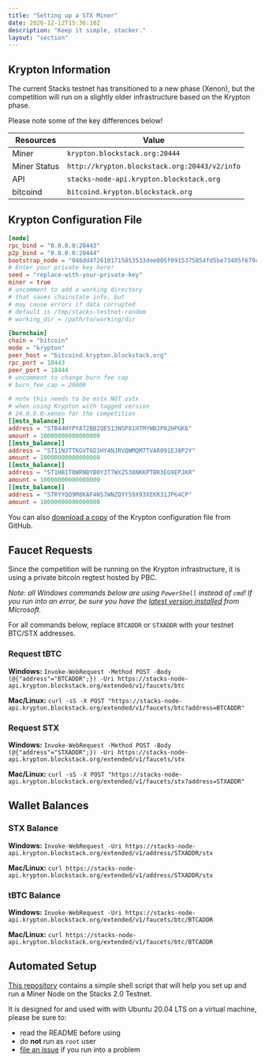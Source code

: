 ```yaml
---
title: "Setting up a STX Miner"
date: 2020-12-12T15:36:10Z
description: "Keep it simple, stacker."
layout: "section"
---
```


## Krypton Information

The current Stacks testnet has transitioned to a new phase (Xenon), but the competition will run on a slightly older infrastructure based on the Krypton phase.

Please note some of the key differences below!

| Resources | Value |
| --- | --- |
| Miner | `krypton.blockstack.org:20444` | 
| Miner Status | `http://krypton.blockstack.org:20443/v2/info` | 
| API   | `stacks-node-api.krypton.blockstack.org` |
| bitcoind | `bitcoind.krypton.blockstack.org` |

## Krypton Configuration File

```toml
[node]
rpc_bind = "0.0.0.0:20443"
p2p_bind = "0.0.0.0:20444"
bootstrap_node = "048dd4f26101715853533dee005f0915375854fd5be73405f679c1917a5d4d16aaaf3c4c0d7a9c132a36b8c5fe1287f07dad8c910174d789eb24bdfb5ae26f5f27@krypton.blockstack.org:20444"
# Enter your private key here!
seed = "replace-with-your-private-key"
miner = true
# uncomment to add a working directory
# that saves chainstate info, but
# may cause errors if data corrupted
# default is /tmp/stacks-testnet-random
# working_dir = /path/to/working/dir

[burnchain]
chain = "bitcoin"
mode = "krypton"
peer_host = "bitcoind.krypton.blockstack.org"
rpc_port = 18443
peer_port = 18444
# uncomment to change burn fee cap
# burn_fee_cap = 20000

# note this needs to be mstx NOT ustx
# when using Krypton with tagged version
# 24.0.0.0-xenon for the competition
[[mstx_balance]]
address = "STB44HYPYAT2BB2QE513NSP81HTMYWBJP02HPGK6"
amount = 10000000000000000
[[mstx_balance]]
address = "ST11NJTTKGVT6D1HY4NJRVQWMQM7TVAR091EJ8P2Y"
amount = 10000000000000000
[[mstx_balance]]
address = "ST1HB1T8WRNBYB0Y3T7WXZS38NKKPTBR3EG9EPJKR"
amount = 10000000000000000
[[mstx_balance]]
address = "STRYYQQ9M8KAF4NS7WNZQYY59X93XEKR31JP64CP"
amount = 10000000000000000
```

You can also [download a copy](https://raw.githubusercontent.com/AbsorbingChaos/bks-setup-miner/master/krypton-miner-conf.toml) of the Krypton configuration file from GitHub.

## Faucet Requests

Since the competition will be running on the Krypton infrastructure, it is using a private bitcoin regtest hosted by PBC.

*Note: all Windows commands below are using `PowerShell` instead of `cmd`! If you run into an error, be sure you have the [latest version installed](https://github.com/PowerShell/PowerShell/releases/tag/v7.1.0) from Microsoft.*

For all commands below, replace `BTCADDR` or `STXADDR` with your testnet BTC/STX addresses.

### Request tBTC

**Windows:**
`Invoke-WebRequest -Method POST -Body (@{"address"="BTCADDR";}) -Uri https://stacks-node-api.krypton.blockstack.org/extended/v1/faucets/btc`

**Mac/Linux:**
`curl -sS -X POST "https://stacks-node-api.krypton.blockstack.org/extended/v1/faucets/btc?address=BTCADDR"`

### Request STX

**Windows:**
`Invoke-WebRequest -Method POST -Body (@{"address"="STXADDR";}) -Uri https://stacks-node-api.krypton.blockstack.org/extended/v1/faucets/stx`

**Mac/Linux:**
`curl -sS -X POST "https://stacks-node-api.krypton.blockstack.org/extended/v1/faucets/stx?address=STXADDR"`

## Wallet Balances

### STX Balance

**Windows:** `Invoke-WebRequest -Uri https://stacks-node-api.krypton.blockstack.org/extended/v1/address/STXADDR/stx`

**Mac/Linux:** `curl https://stacks-node-api.krypton.blockstack.org/extended/v1/address/STXADDR/stx`

### tBTC Balance

**Windows:** `Invoke-WebRequest -Uri https://stacks-node-api.krypton.blockstack.org/extended/v1/faucets/btc/BTCADDR`

**Mac/Linux:** `curl https://stacks-node-api.krypton.blockstack.org/extended/v1/faucets/btc/BTCADDR`

## Automated Setup

[This repository](https://github.com/AbsorbingChaos/bks-setup-miner) contains a simple shell script that will help you set up and run a Miner Node on the Stacks 2.0 Testnet.

It is designed for and used with with Ubuntu 20.04 LTS on a virtual machine, please be sure to:

- read the README before using
- do **not** run as `root` user
- [file an issue](https://github.com/AbsorbingChaos/bks-setup-miner/issues) if you run into a problem
